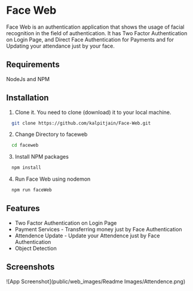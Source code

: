 
# Face Web

Face Web is an authentication application that shows the usage of facial recognition in the field of authentication.
It has Two Factor Authentication on Login Page, and Direct Face Authentication for Payments and for Updating your attendance just by your face.
## Requirements
NodeJs and  NPM
## Installation

1. Clone it.
You need to clone (download) it to your local machine.

```bash
  git clone https://github.com/kalpitjain/Face-Web.git
```
    
2. Change Directory to faceweb

```bash
  cd faceweb
```
3. Install NPM packages

```bash
  npm install
```
4. Run Face Web using nodemon

```bash
  npm run faceWeb
```
## Features

- Two Factor Authentication on Login Page
- Payment Services - Transferring money just by Face Authentication
- Attendence Update - Update your Attendence just by Face Authentication
- Object Detection


## Screenshots

![App Screenshot](public/web_images/Readme Images/Attendence.png)



